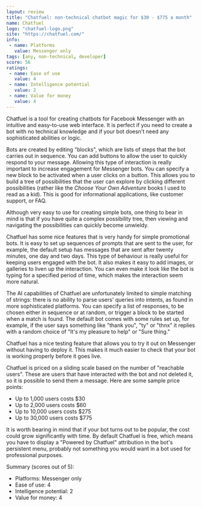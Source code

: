 ```yaml
---
layout: review
title: "Chatfuel: non-technical chatbot magic for $30 - $775 a month"
name: Chatfuel
logo: "chatfuel-logo.png"
site: "https://chatfuel.com/"
info:
 - name: Platforms
   value: Messenger only
tags: [any, non-technical, developer]
score: 56
ratings:
 - name: Ease of use
   value: 4
 - name: Intelligence potential
   value: 2
 - name: Value for money
   value: 4
---
```


Chatfuel is a tool for creating chatbots for Facebook Messenger with
an intuitive and easy-to-use web interface. It is perfect if you need
to create a bot with no technical knowledge and if your bot doesn't
need any sophisticated abilities or logic.

Bots are created by editing "blocks", which are lists of steps that
the bot carries out in sequence. You can add buttons to allow the user
to quickly respond to your message. Allowing this type of interaction
is really important to increase engagement for Messenger bots. You can
specify a new block to be activated when a user clicks on a
button. This allows you to build a tree of possibilities that the user
can explore by clicking different possibilities (rather like the
_Choose Your Own Adventure_ books I used to read as a kid). This is
good for informational applications, like customer support, or FAQ.

Although very easy to use for creating simple bots, one thing to bear
in mind is that if you have quite a complex possibility tree, then
viewing and navigating the possibilities can quickly become unwieldy.

Chatfuel has some nice features that is very handy for simple
promotional bots. It is easy to set up sequences of prompts that
are sent to the user, for example, the default setup has messages that
are sent after twenty minutes, one day and two days. This type of
behaviour is really useful for keeping users engaged with the bot. It
also makes it easy to add images, or galleries to liven up the
interaction. You can even make it look like the bot is typing for a
specified period of time, which makes the interaction seem more
natural.

The AI capabilities of Chatfuel are unfortunately limited to simple
matching of strings: there is no ability to parse users' queries into
intents, as found in more sophisticated platforms. You can specify a
list of responses, to be chosen either in sequence or at random, or
trigger a block to be started when a match is found. The default bot
comes with some rules set up, for example, if the user says something
like "thank you", "ty" or "thnx" it replies with a random choice of
"It's my pleasure to help" or "Sure thing."

Chatfuel has a nice testing feature that allows you to try it out on
Messenger without having to deploy it. This makes it much easier to
check that your bot is working properly before it goes live.

Chatfuel is priced on a sliding scale based on the number of
"reachable users". These are users that have interacted with the bot
and not deleted it, so it is possible to send them a message. Here are
some sample price points:

 - Up to 1,000 users costs $30
 - Up to 2,000 users costs $60
 - Up to 10,000 users costs $275
 - Up to 30,000 users costs $775
 
It is worth bearing in mind that if your bot turns out to be popular,
the cost could grow significantly with time. By default Chatfuel is
free, which means you have to display a "Powered by Chatfuel"
attribution in the bot's persistent menu, probably not something you
would want in a bot used for professional purposes.

Summary (scores out of 5):

 - Platforms: Messenger only
 - Ease of use: 4
 - Intelligence potential: 2
 - Value for money: 4



